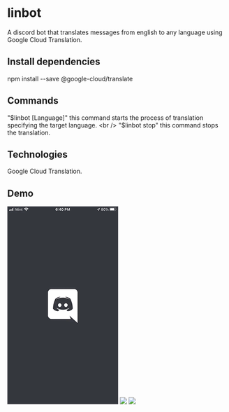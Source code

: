 # linbot
A discord bot that translates messages from english to any language using Google Cloud Translation.

## Install dependencies
npm install --save @google-cloud/translate

## Commands
"$linbot [Language]" this command starts the process of translation specifying the target language. <br />
"$linbot stop" this command stops the translation.
 
## Technologies
 Google Cloud Translation. <br />
 
## Demo
![](https://github.com/byronxc/linbot/blob/main/img/Gif-1.gif)
![](https://github.com/byronxc/linbot/blob/main/img/Gif%202.gif)
![](https://github.com/byronxc/linbot/blob/main/img/Gif%203.gif)

